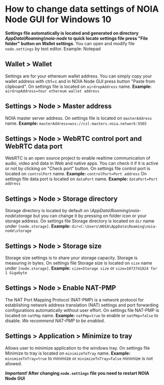 # How to change data settings of NOIA Node GUI for Windows 10

**Settings file automatically is located and generated on directory _AppData\Roaming\noia-node_ to quick locate settings file press "File folder" button on Wallet settings**. You can open and modify file `node.settings` by text editor. Example: Notepad

## Wallet > Wallet 
Settings are for your ethereum wallet address. You can simply copy your wallet address with ctrl+c and in NOIA Node GUI press button "Paste from clipboard".
On settings file is located on `airdropAddress` name. **Example:** `airdropAddress=Your ethereum wallet address`

## Settings > Node > Master address
NOIA master server address.
On settings file is located on `masterAddress` name. **Example:** `masterAddress=wss://csl-masters.noia.network:5565`

## Settings > Node > WebRTC control port and WebRTC data port
WebRTC is an open source project to enable realtime communication of audio, video and data in Web and native apps. You can check it if it is active or not by clicking on "Check port" button.
On settings file control port is located on `controlPort` name. **Example:** `controlPort=Port address`
On settings file data port is located on `dataPort` name. **Example:** `dataPort=Port address`

## Settings > Node > Storage directory
Storage directory is located by default on *\AppData\Roaming\noia-node\storage* but you can change it by pressing on folder icon or your storage address.
On settings file Storage directory is located on `dir` name under `[node.storage]`. **Example:** `dir=C:\Users\NOIA\AppData\Roaming\noia-node\storage`

## Settings > Node > Storage size
Storage size settings is to share your storage capacity. Storage is measuring in bytes.
On settings file Storage size is located on `size` name under `[node.storage]`. **Example:** `size=Storage size` or `size=1073741824 for 1 Gigabyte` 

## Settings > Node > Enable NAT-PMP
The NAT Port Mapping Protocol (NAT-PMP) is a network protocol for establishing network address translation (NAT) settings and port forwarding configurations automatically without user effort.
On settings file NAT-PMP is located on `natPmp` name. **Example:** `natPmp=true` to enable or `natPmp=false` to disable. _We recommend NAT-PMP to be enabled_.

## Settings > Application > Minimize to tray
Allows user to minimize application to the windows tray.
On settings file Minimize to tray is located on `minimizeToTray` name. **Example:** `minimizeToTray=true` to minimize or `minimizeToTray=false` minimize is not allowed.

**_Important!_ After changing `node.settings` file you need to restart NOIA Node GUI**
